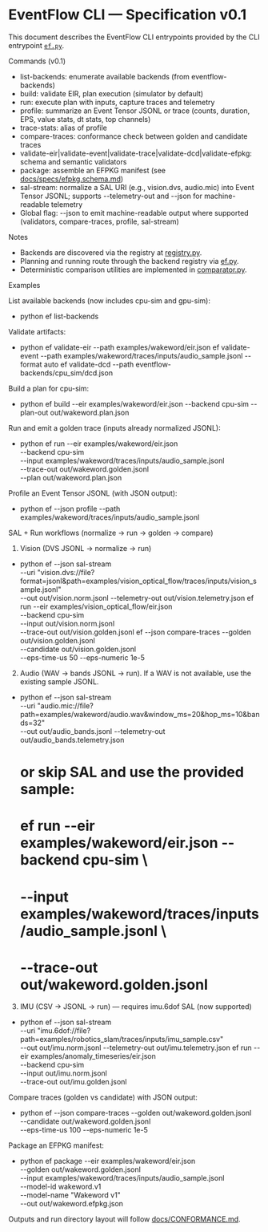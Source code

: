 # EventFlow CLI — Specification v0.1

This document describes the EventFlow CLI entrypoints provided by the CLI entrypoint [`ef.py`](eventflow-cli/ef.py).

Commands (v0.1)
- list-backends: enumerate available backends (from eventflow-backends)
- build: validate EIR, plan execution (simulator by default)
- run: execute plan with inputs, capture traces and telemetry
- profile: summarize an Event Tensor JSONL or trace (counts, duration, EPS, value stats, dt stats, top channels)
- trace-stats: alias of profile
- compare-traces: conformance check between golden and candidate traces
- validate-eir|validate-event|validate-trace|validate-dcd|validate-efpkg: schema and semantic validators
- package: assemble an EFPKG manifest (see [docs/specs/efpkg.schema.md](docs/specs/efpkg.schema.md))
- sal-stream: normalize a SAL URI (e.g., vision.dvs, audio.mic) into Event Tensor JSONL; supports --telemetry-out and --json for machine-readable telemetry
- Global flag: --json to emit machine-readable output where supported (validators, compare-traces, profile, sal-stream)

Notes
- Backends are discovered via the registry at [registry.py](eventflow-backends/registry/registry.py).
- Planning and running route through the backend registry via [ef.py](eventflow-cli/ef.py).
- Deterministic comparison utilities are implemented in [comparator.py](eventflow-core/conformance/comparator.py).

Examples

List available backends (now includes cpu-sim and gpu-sim):
- python
  ef list-backends

Validate artifacts:
- python
  ef validate-eir --path examples/wakeword/eir.json
  ef validate-event --path examples/wakeword/traces/inputs/audio_sample.jsonl --format auto
  ef validate-dcd --path eventflow-backends/cpu_sim/dcd.json

Build a plan for cpu-sim:
- python
  ef build --eir examples/wakeword/eir.json --backend cpu-sim --plan-out out/wakeword.plan.json

Run and emit a golden trace (inputs already normalized JSONL):
- python
  ef run --eir examples/wakeword/eir.json \
         --backend cpu-sim \
         --input examples/wakeword/traces/inputs/audio_sample.jsonl \
         --trace-out out/wakeword.golden.jsonl \
         --plan out/wakeword.plan.json

Profile an Event Tensor JSONL (with JSON output):
- python
  ef --json profile --path examples/wakeword/traces/inputs/audio_sample.jsonl

SAL + Run workflows (normalize → run → golden → compare)

1) Vision (DVS JSONL → normalize → run)
- python
  ef --json sal-stream \
     --uri "vision.dvs://file?format=jsonl&path=examples/vision_optical_flow/traces/inputs/vision_sample.jsonl" \
     --out out/vision.norm.jsonl --telemetry-out out/vision.telemetry.json
  ef run --eir examples/vision_optical_flow/eir.json \
         --backend cpu-sim \
         --input out/vision.norm.jsonl \
         --trace-out out/vision.golden.jsonl
  ef --json compare-traces --golden out/vision.golden.jsonl \
                           --candidate out/vision.golden.jsonl \
                           --eps-time-us 50 --eps-numeric 1e-5

2) Audio (WAV → bands JSONL → run). If a WAV is not available, use the existing sample JSONL.
- python
  ef --json sal-stream \
     --uri "audio.mic://file?path=examples/wakeword/audio.wav&window_ms=20&hop_ms=10&bands=32" \
     --out out/audio_bands.jsonl --telemetry-out out/audio_bands.telemetry.json
  # or skip SAL and use the provided sample:
  # ef run --eir examples/wakeword/eir.json --backend cpu-sim \
  #        --input examples/wakeword/traces/inputs/audio_sample.jsonl \
  #        --trace-out out/wakeword.golden.jsonl

3) IMU (CSV → JSONL → run) — requires imu.6dof SAL (now supported)
- python
  ef --json sal-stream \
     --uri "imu.6dof://file?path=examples/robotics_slam/traces/inputs/imu_sample.csv" \
     --out out/imu.norm.jsonl --telemetry-out out/imu.telemetry.json
  ef run --eir examples/anomaly_timeseries/eir.json \
         --backend cpu-sim \
         --input out/imu.norm.jsonl \
         --trace-out out/imu.golden.jsonl

Compare traces (golden vs candidate) with JSON output:
- python
  ef --json compare-traces --golden out/wakeword.golden.jsonl \
                           --candidate out/wakeword.golden.jsonl \
                           --eps-time-us 100 --eps-numeric 1e-5

Package an EFPKG manifest:
- python
  ef package --eir examples/wakeword/eir.json \
             --golden out/wakeword.golden.jsonl \
             --input examples/wakeword/traces/inputs/audio_sample.jsonl \
             --model-id wakeword.v1 \
             --model-name "Wakeword v1" \
             --out out/wakeword.efpkg.json

Outputs and run directory layout will follow [docs/CONFORMANCE.md](docs/CONFORMANCE.md).

